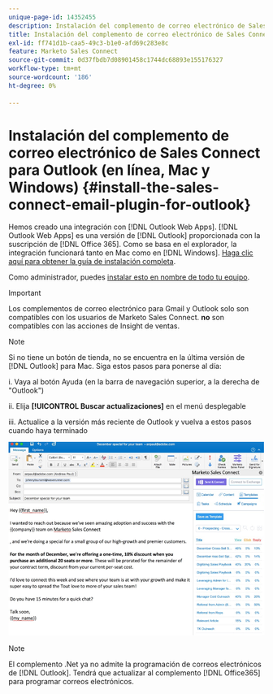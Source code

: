 ```yaml
---
unique-page-id: 14352455
description: Instalación del complemento de correo electrónico de Sales Connect para Outlook - Documentos de Marketo - Documentación del producto
title: Instalación del complemento de correo electrónico de Sales Connect para Outlook
exl-id: ff741d1b-caa5-49c3-b1e0-afd69c283e8c
feature: Marketo Sales Connect
source-git-commit: 0d37fbdb7d08901458c1744dc68893e155176327
workflow-type: tm+mt
source-wordcount: '186'
ht-degree: 0%

---
```


# Instalación del complemento de correo electrónico de Sales Connect para Outlook (en línea, Mac y Windows) {#install-the-sales-connect-email-plugin-for-outlook}

Hemos creado una integración con [!DNL Outlook Web Apps]. [!DNL Outlook Web Apps] es una versión de [!DNL Outlook] proporcionada con la suscripción de [!DNL Office 365]. Como se basa en el explorador, la integración funcionará tanto en Mac como en [!DNL Windows]. [Haga clic aquí para obtener la guía de instalación completa](https://s3.amazonaws.com/tout-user-store/outlook-mac/assets/install_tout_add-in_outlook_mac.pdf).

Como administrador, puedes [instalar esto en nombre de todo tu equipo](https://docs.microsoft.com/en-us/office365/admin/manage/manage-deployment-of-add-ins?view=o365-worldwide).

>[!IMPORTANT]
>
>Los complementos de correo electrónico para Gmail y Outlook solo son compatibles con los usuarios de Marketo Sales Connect. **no** son compatibles con las acciones de Insight de ventas.

>[!NOTE]
>
>Si no tiene un botón de tienda, no se encuentra en la última versión de [!DNL Outlook] para Mac. Siga estos pasos para ponerse al día:
>
>i. Vaya al botón Ayuda (en la barra de navegación superior, a la derecha de &quot;Outlook&quot;)
>
>ii. Elija **[!UICONTROL Buscar actualizaciones]** en el menú desplegable
>
>iii. Actualice a la versión más reciente de Outlook y vuelva a estos pasos cuando haya terminado

![](assets/install-the-sales-connect-email-plugin-for-outlook-1.png)

>[!NOTE]
>
>El complemento .Net ya no admite la programación de correos electrónicos de [!DNL Outlook]. Tendrá que actualizar al complemento [!DNL Office365] para programar correos electrónicos.
